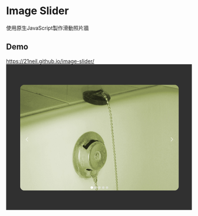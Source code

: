 # Image Slider
使用原生JavaScript製作滑動照片牆
## Demo
https://21neil.github.io/image-slider/
![demo photo](/demo/demo.png)